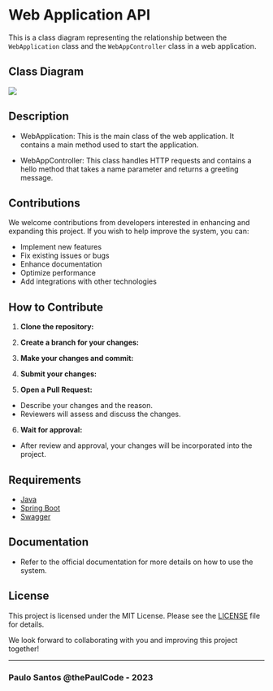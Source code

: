 # Web Application API

This is a class diagram representing the relationship between the `WebApplication` class and the `WebAppController` class in a web application.

## Class Diagram

[![](https://mermaid.ink/img/pako:eNplkMFugzAMhl8l8qmVoFpSCBBVSNN23amHSVt2yCClkUKCQpjWId59gZVp6k62_9if_3iEytYSGFRa9P2jEo0TLTcILTV6lu_3XadVJbyyBo3zC0KHwx-xLH_EuBXKbIRreoaO3inTvL5tGfqwqp4bplvogzXeWa2lW7HxWWptN0a0ckVs1-QXceMojst_PG4ggla6YKgOP1voHPxZtpIDC2ktT2LQngM3U2gVg7fHi6mAeTfICIauFl5ebwHsJHQf1E4YYCN8AiNJsdsnJCWYYkpxlkdwAZbd7bJ8nyU4xUmRpPkUwZe1YT7oNCU0SxNcpDQjmEQga-Wte7qefg7LgpdlYHYxfQMlYoM4?type=png)](https://mermaid.live/edit#pako:eNplkMFugzAMhl8l8qmVoFpSCBBVSNN23amHSVt2yCClkUKCQpjWId59gZVp6k62_9if_3iEytYSGFRa9P2jEo0TLTcILTV6lu_3XadVJbyyBo3zC0KHwx-xLH_EuBXKbIRreoaO3inTvL5tGfqwqp4bplvogzXeWa2lW7HxWWptN0a0ckVs1-QXceMojst_PG4ggla6YKgOP1voHPxZtpIDC2ktT2LQngM3U2gVg7fHi6mAeTfICIauFl5ebwHsJHQf1E4YYCN8AiNJsdsnJCWYYkpxlkdwAZbd7bJ8nyU4xUmRpPkUwZe1YT7oNCU0SxNcpDQjmEQga-Wte7qefg7LgpdlYHYxfQMlYoM4)

## Description
- WebApplication: This is the main class of the web application. It contains a main method used to start the application.

- WebAppController: This class handles HTTP requests and contains a hello method that takes a name parameter and returns a greeting message.

## Contributions

We welcome contributions from developers interested in enhancing and expanding this project. If you wish to help improve the system, you can:

- Implement new features
- Fix existing issues or bugs
- Enhance documentation
- Optimize performance
- Add integrations with other technologies

## How to Contribute

1. **Clone the repository:**

2. **Create a branch for your changes:**

3. **Make your changes and commit:**

4. **Submit your changes:**

5. **Open a Pull Request:**
- Describe your changes and the reason.
- Reviewers will assess and discuss the changes.

6. **Wait for approval:**
- After review and approval, your changes will be incorporated into the project.

## Requirements

- [Java](https://www.java.com/)
- [Spring Boot](https://spring.io/projects/spring-boot)
- [Swagger](https://swagger.io/)

## Documentation

- Refer to the official documentation for more details on how to use the system.

## License

This project is licensed under the MIT License. Please see the [LICENSE](LICENSE) file for details.

We look forward to collaborating with you and improving this project together!

---

### Paulo Santos @thePaulCode - 2023


